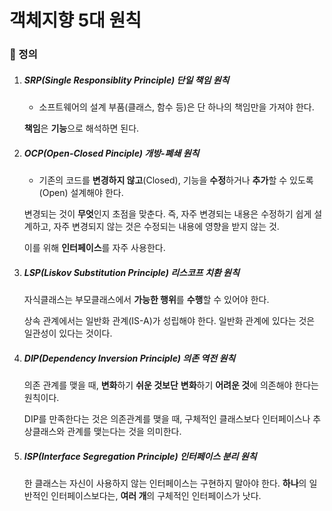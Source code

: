# 객체지향 5대 원칙

### 📌 정의

1. ##### SRP(Single Responsiblity Principle) 단일 책임 원칙

   - 소프트웨어의 설계 부품(클래스, 함수 등)은 단 하나의 책임만을 가져야 한다.

   **책임**은 **기능**으로 해석하면 된다.

2. ##### OCP(Open-Closed Pinciple) 개방-폐쇄 원칙

   - 기존의 코드를 **변경하지 않고**(Closed), 기능을 **수정**하거나 **추가**할 수 있도록(Open) 설계해야 한다.

   변경되는 것이 **무엇**인지 초점을 맞춘다. 즉, 자주 변경되는 내용은 수정하기 쉽게 설계하고, 자주 변경되지 않는 것은 수정되는 내용에 영향을 받지 않는 것.

   이를 위해 **인터페이스**를 자주 사용한다.

3. ##### LSP(Liskov Substitution Principle) 리스코프 치환 원칙

   자식클래스는 부모클래스에서 **가능한 행위**를 **수행**할 수 있어야 한다.

   상속 관계에서는 일반화 관계(IS-A)가 성립해야 한다. 일반화 관계에 있다는 것은 일관성이 있다는 것이다.

4. ##### DIP(Dependency Inversion Principle) 의존 역전 원칙

   의존 관계를 맺을 때, **변화**하기 **쉬운 것보단** **변화**하기 **어려운 것**에 의존해야 한다는 원칙이다.

   DIP를 만족한다는 것은 의존관계를 맺을 때, 구체적인 클래스보다 인터페이스나 추상클래스와 관계를 맺는다는 것을 의미한다.

5. ##### ISP(Interface Segregation Principle) 인터페이스 분리 원칙

   한 클래스는 자신이 사용하지 않는 인터페이스는 구현하지 말아야 한다. **하나**의 일반적인 인터페이스보다는, **여러 개**의 구체적인 인터페이스가 낫다.

